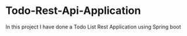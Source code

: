 # Todo-Rest-Api-Application
In this project I have done a Todo List Rest Application using Spring boot
